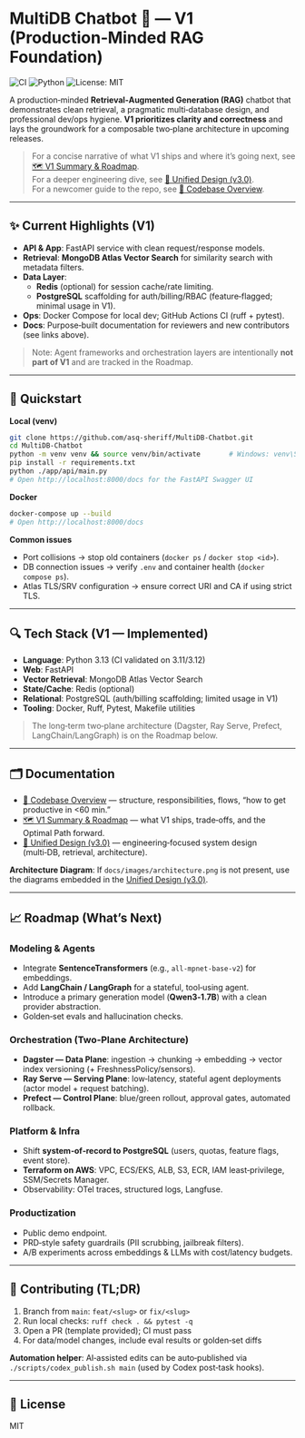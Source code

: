 # MultiDB Chatbot 🤖 — V1 (Production‑Minded RAG Foundation)

![CI](https://github.com/asq-sheriff/MultiDB-Chatbot/actions/workflows/ci.yml/badge.svg)
![Python](https://img.shields.io/badge/Python-3.13-blue)
![License: MIT](https://img.shields.io/badge/License-MIT-yellow)

A production‑minded **Retrieval‑Augmented Generation (RAG)** chatbot that demonstrates clean retrieval, a pragmatic multi‑database design, and professional dev/ops hygiene. **V1 prioritizes clarity and correctness** and lays the groundwork for a composable two‑plane architecture in upcoming releases.

> For a concise narrative of what V1 ships and where it’s going next, see [🗺️ V1 Summary & Roadmap](docs/V1_Summary_and_Roadmap.md).  
> For a deeper engineering dive, see [📄 Unified Design (v3.0)](docs/multidb_rag_chatbot_v3.0.md).  
> For a newcomer guide to the repo, see [📘 Codebase Overview](docs/Codebase_Overview.md).

---

## ✨ Current Highlights (V1)

- **API & App**: FastAPI service with clean request/response models.
- **Retrieval**: **MongoDB Atlas Vector Search** for similarity search with metadata filters.
- **Data Layer**:
  - **Redis** (optional) for session cache/rate limiting.
  - **PostgreSQL** scaffolding for auth/billing/RBAC (feature‑flagged; minimal usage in V1).
- **Ops**: Docker Compose for local dev; GitHub Actions CI (ruff + pytest).
- **Docs**: Purpose‑built documentation for reviewers and new contributors (see links above).

> Note: Agent frameworks and orchestration layers are intentionally **not part of V1** and are tracked in the Roadmap.

---

## 🚀 Quickstart

**Local (venv)**
```bash
git clone https://github.com/asq-sheriff/MultiDB-Chatbot.git
cd MultiDB-Chatbot
python -m venv venv && source venv/bin/activate       # Windows: venv\Scripts\activate
pip install -r requirements.txt
python ./app/api/main.py
# Open http://localhost:8000/docs for the FastAPI Swagger UI
```

**Docker**
```bash
docker-compose up --build
# Open http://localhost:8000/docs
```

**Common issues**
- Port collisions → stop old containers (`docker ps` / `docker stop <id>`).  
- DB connection issues → verify `.env` and container health (`docker compose ps`).  
- Atlas TLS/SRV configuration → ensure correct URI and CA if using strict TLS.

---

## 🔍 Tech Stack (V1 — Implemented)

- **Language**: Python 3.13 (CI validated on 3.11/3.12)
- **Web**: FastAPI
- **Vector Retrieval**: MongoDB Atlas Vector Search
- **State/Cache**: Redis (optional)
- **Relational**: PostgreSQL (auth/billing scaffolding; limited usage in V1)
- **Tooling**: Docker, Ruff, Pytest, Makefile utilities

> The long‑term two‑plane architecture (Dagster, Ray Serve, Prefect, LangChain/LangGraph) is on the Roadmap below.

---

## 🗂 Documentation

- [📘 Codebase Overview](docs/Codebase_Overview.md) — structure, responsibilities, flows, “how to get productive in <60 min.”  
- [🗺️ V1 Summary & Roadmap](docs/V1_Summary_and_Roadmap.md) — what V1 ships, trade‑offs, and the Optimal Path forward.  
- [📄 Unified Design (v3.0)](docs/multidb_rag_chatbot_v3.0.md) — engineering‑focused system design (multi‑DB, retrieval, architecture).

**Architecture Diagram**: If `docs/images/architecture.png` is not present, use the diagrams embedded in the [Unified Design (v3.0)](docs/multidb_rag_chatbot_v3.0.md).

---

## 📈 Roadmap (What’s Next)

### Modeling & Agents
- Integrate **SentenceTransformers** (e.g., `all-mpnet-base-v2`) for embeddings.
- Add **LangChain / LangGraph** for a stateful, tool‑using agent.
- Introduce a primary generation model (**Qwen3‑1.7B**) with a clean provider abstraction.
- Golden‑set evals and hallucination checks.

### Orchestration (Two‑Plane Architecture)
- **Dagster — Data Plane**: ingestion → chunking → embedding → vector index versioning (+ FreshnessPolicy/sensors).
- **Ray Serve — Serving Plane**: low‑latency, stateful agent deployments (actor model + request batching).
- **Prefect — Control Plane**: blue/green rollout, approval gates, automated rollback.

### Platform & Infra
- Shift **system‑of‑record to PostgreSQL** (users, quotas, feature flags, event store).
- **Terraform on AWS**: VPC, ECS/EKS, ALB, S3, ECR, IAM least‑privilege, SSM/Secrets Manager.
- Observability: OTel traces, structured logs, Langfuse.

### Productization
- Public demo endpoint.
- PRD‑style safety guardrails (PII scrubbing, jailbreak filters).
- A/B experiments across embeddings & LLMs with cost/latency budgets.

---

## 🤝 Contributing (TL;DR)

1. Branch from `main`: `feat/<slug>` or `fix/<slug>`  
2. Run local checks: `ruff check . && pytest -q`  
3. Open a PR (template provided); CI must pass  
4. For data/model changes, include eval results or golden‑set diffs

**Automation helper**: AI‑assisted edits can be auto‑published via `./scripts/codex_publish.sh main` (used by Codex post‑task hooks).

---

## 📜 License

MIT
